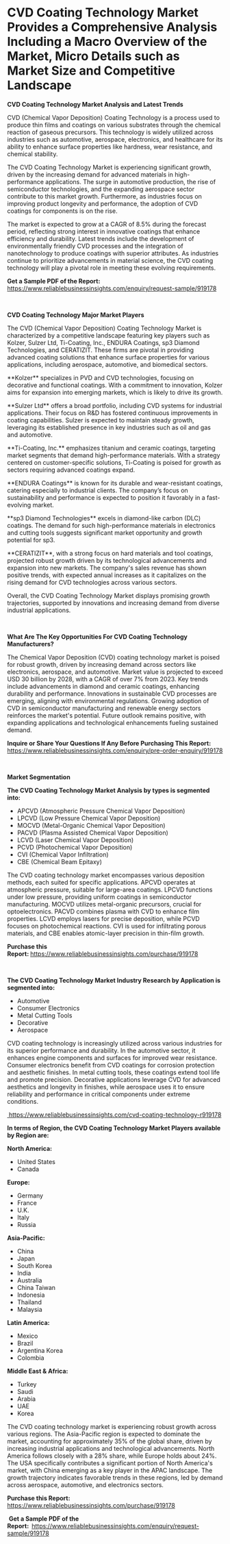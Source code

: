 <p><h1>CVD Coating Technology Market Provides a Comprehensive Analysis Including a Macro Overview of the Market, Micro Details such as Market Size and Competitive Landscape</h1></p><p><strong>CVD Coating Technology Market Analysis and Latest Trends</strong></p>
<p><p>CVD (Chemical Vapor Deposition) Coating Technology is a process used to produce thin films and coatings on various substrates through the chemical reaction of gaseous precursors. This technology is widely utilized across industries such as automotive, aerospace, electronics, and healthcare for its ability to enhance surface properties like hardness, wear resistance, and chemical stability.</p><p>The CVD Coating Technology Market is experiencing significant growth, driven by the increasing demand for advanced materials in high-performance applications. The surge in automotive production, the rise of semiconductor technologies, and the expanding aerospace sector contribute to this market growth. Furthermore, as industries focus on improving product longevity and performance, the adoption of CVD coatings for components is on the rise.</p><p>The market is expected to grow at a CAGR of 8.5% during the forecast period, reflecting strong interest in innovative coatings that enhance efficiency and durability. Latest trends include the development of environmentally friendly CVD processes and the integration of nanotechnology to produce coatings with superior attributes. As industries continue to prioritize advancements in material science, the CVD coating technology will play a pivotal role in meeting these evolving requirements.</p></p>
<p><strong>Get a Sample PDF of the Report:&nbsp;</strong> <a href="https://www.reliablebusinessinsights.com/enquiry/request-sample/919178?utm_campaign=1091&utm_medium=2&utm_source=Github&utm_content=ia&utm_term=18042025&utm_id=cvd-coating-technology">https://www.reliablebusinessinsights.com/enquiry/request-sample/919178</a></p>
<p>&nbsp;</p>
<p><strong>CVD Coating Technology Major Market Players</strong></p>
<p><p>The CVD (Chemical Vapor Deposition) Coating Technology Market is characterized by a competitive landscape featuring key players such as Kolzer, Sulzer Ltd, Ti-Coating, Inc., ENDURA Coatings, sp3 Diamond Technologies, and CERATIZIT. These firms are pivotal in providing advanced coating solutions that enhance surface properties for various applications, including aerospace, automotive, and biomedical sectors.</p><p>**Kolzer** specializes in PVD and CVD technologies, focusing on decorative and functional coatings. With a commitment to innovation, Kolzer aims for expansion into emerging markets, which is likely to drive its growth.</p><p>**Sulzer Ltd** offers a broad portfolio, including CVD systems for industrial applications. Their focus on R&D has fostered continuous improvements in coating capabilities. Sulzer is expected to maintain steady growth, leveraging its established presence in key industries such as oil and gas and automotive.</p><p>**Ti-Coating, Inc.** emphasizes titanium and ceramic coatings, targeting market segments that demand high-performance materials. With a strategy centered on customer-specific solutions, Ti-Coating is poised for growth as sectors requiring advanced coatings expand.</p><p>**ENDURA Coatings** is known for its durable and wear-resistant coatings, catering especially to industrial clients. The company’s focus on sustainability and performance is expected to position it favorably in a fast-evolving market.</p><p>**sp3 Diamond Technologies** excels in diamond-like carbon (DLC) coatings. The demand for such high-performance materials in electronics and cutting tools suggests significant market opportunity and growth potential for sp3.</p><p>**CERATIZIT**, with a strong focus on hard materials and tool coatings, projected robust growth driven by its technological advancements and expansion into new markets. The company's sales revenue has shown positive trends, with expected annual increases as it capitalizes on the rising demand for CVD technologies across various sectors.</p><p>Overall, the CVD Coating Technology Market displays promising growth trajectories, supported by innovations and increasing demand from diverse industrial applications.</p></p>
<p>&nbsp;</p>
<p><strong>What Are The Key Opportunities For CVD Coating Technology Manufacturers?</strong></p>
<p><p>The Chemical Vapor Deposition (CVD) coating technology market is poised for robust growth, driven by increasing demand across sectors like electronics, aerospace, and automotive. Market value is projected to exceed USD 30 billion by 2028, with a CAGR of over 7% from 2023. Key trends include advancements in diamond and ceramic coatings, enhancing durability and performance. Innovations in sustainable CVD processes are emerging, aligning with environmental regulations. Growing adoption of CVD in semiconductor manufacturing and renewable energy sectors reinforces the market's potential. Future outlook remains positive, with expanding applications and technological enhancements fueling sustained demand.</p></p>
<p><strong>Inquire or Share Your Questions If Any Before Purchasing This Report:</strong> <a href="https://www.reliablebusinessinsights.com/enquiry/pre-order-enquiry/919178?utm_campaign=1091&utm_medium=2&utm_source=Github&utm_content=ia&utm_term=18042025&utm_id=cvd-coating-technology">https://www.reliablebusinessinsights.com/enquiry/pre-order-enquiry/919178</a></p>
<p>&nbsp;</p>
<p><strong>Market Segmentation</strong></p>
<p><strong>The CVD Coating Technology Market Analysis by types is segmented into:</strong></p>
<p><ul><li>APCVD (Atmospheric Pressure Chemical Vapor Deposition)</li><li>LPCVD (Low Pressure Chemical Vapor Deposition)</li><li>MOCVD (Metal-Organic Chemical Vapor Deposition)</li><li>PACVD (Plasma Assisted Chemical Vapor Deposition)</li><li>LCVD (Laser Chemical Vapor Deposition)</li><li>PCVD (Photochemical Vapor Deposition)</li><li>CVI (Chemical Vapor Infiltration)</li><li>CBE (Chemical Beam Epitaxy)</li></ul></p>
<p><p>The CVD coating technology market encompasses various deposition methods, each suited for specific applications. APCVD operates at atmospheric pressure, suitable for large-area coatings. LPCVD functions under low pressure, providing uniform coatings in semiconductor manufacturing. MOCVD utilizes metal-organic precursors, crucial for optoelectronics. PACVD combines plasma with CVD to enhance film properties. LCVD employs lasers for precise deposition, while PCVD focuses on photochemical reactions. CVI is used for infiltrating porous materials, and CBE enables atomic-layer precision in thin-film growth.</p></p>
<p><strong>Purchase this Report:&nbsp;</strong><a href="https://www.reliablebusinessinsights.com/purchase/919178?utm_campaign=1091&utm_medium=2&utm_source=Github&utm_content=ia&utm_term=18042025&utm_id=cvd-coating-technology">https://www.reliablebusinessinsights.com/purchase/919178</a></p>
<p>&nbsp;</p>
<p><strong>The CVD Coating Technology Market Industry Research by Application is segmented into:</strong></p>
<p><ul><li>Automotive</li><li>Consumer Electronics</li><li>Metal Cutting Tools</li><li>Decorative</li><li>Aerospace</li></ul></p>
<p><p>CVD coating technology is increasingly utilized across various industries for its superior performance and durability. In the automotive sector, it enhances engine components and surfaces for improved wear resistance. Consumer electronics benefit from CVD coatings for corrosion protection and aesthetic finishes. In metal cutting tools, these coatings extend tool life and promote precision. Decorative applications leverage CVD for advanced aesthetics and longevity in finishes, while aerospace uses it to ensure reliability and performance in critical components under extreme conditions.</p></p>
<p><a href="https://www.reliablebusinessinsights.com/cvd-coating-technology-r919178?utm_campaign=1091&utm_medium=2&utm_source=Github&utm_content=ia&utm_term=18042025&utm_id=cvd-coating-technology">&nbsp;https://www.reliablebusinessinsights.com/cvd-coating-technology-r919178</a></p>
<p><strong>In terms of Region, the CVD Coating Technology Market Players available by Region are:</strong></p>
<p>
    <p> <strong> North America: </strong>
        <ul>
            <li>United States</li>
            <li>Canada</li>
        </ul>
        </p> 
    <p> <strong> Europe: </strong>
        <ul>
            <li>Germany</li>
            <li>France</li>
            <li>U.K.</li>
            <li>Italy</li>
            <li>Russia</li>
        </ul>
        </p> 
    <p> <strong> Asia-Pacific: </strong>
        <ul>
            <li>China</li>
            <li>Japan</li>
            <li>South Korea</li>
            <li>India</li>
            <li>Australia</li>
            <li>China Taiwan</li>
            <li>Indonesia</li>
            <li>Thailand</li>
            <li>Malaysia</li>
        </ul>
        </p> 
    <p> <strong> Latin America: </strong>
        <ul>
            <li>Mexico</li>
            <li>Brazil</li>
            <li>Argentina Korea</li>
            <li>Colombia</li>
        </ul>
        </p> 
    <p> <strong> Middle East & Africa: </strong>
        <ul>
            <li>Turkey</li>
            <li>Saudi</li>
            <li>Arabia</li>
            <li>UAE</li>
            <li>Korea</li>
        </ul>
    </p>
    </p>
<p><p>The CVD coating technology market is experiencing robust growth across various regions. The Asia-Pacific region is expected to dominate the market, accounting for approximately 35% of the global share, driven by increasing industrial applications and technological advancements. North America follows closely with a 28% share, while Europe holds about 24%. The USA specifically contributes a significant portion of North America's market, with China emerging as a key player in the APAC landscape. The growth trajectory indicates favorable trends in these regions, led by demand across aerospace, automotive, and electronics sectors.</p></p>
<p><strong>Purchase this Report: </strong><a href="https://www.reliablebusinessinsights.com/purchase/919178?utm_campaign=1091&utm_medium=2&utm_source=Github&utm_content=ia&utm_term=18042025&utm_id=cvd-coating-technology">https://www.reliablebusinessinsights.com/purchase/919178</a></p>
<p>&nbsp;<strong>Get a Sample PDF of the Report:&nbsp;&nbsp;</strong><a href="https://www.reliablebusinessinsights.com/enquiry/request-sample/919178?utm_campaign=1091&utm_medium=2&utm_source=Github&utm_content=ia&utm_term=18042025&utm_id=cvd-coating-technology">https://www.reliablebusinessinsights.com/enquiry/request-sample/919178</a></p>
<p><strong></strong></p>
<p><p></p><p></p><p></p></p>